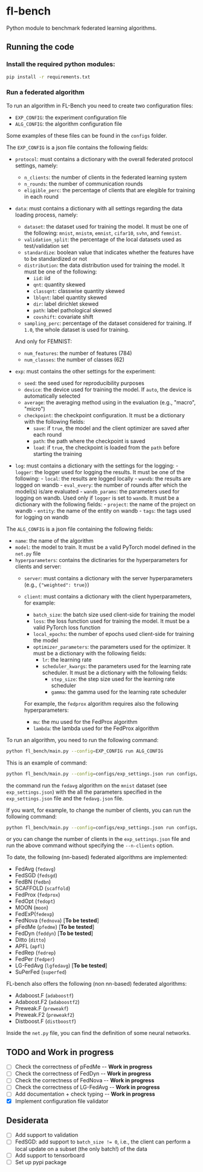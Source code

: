 # fl-bench
Python module to benchmark federated learning algorithms.

## Running the code

### Install the required python modules:
```bash
pip install -r requirements.txt
```

### Run a federated algorithm
To run an algorithm in FL-Bench you need to create two configuration files:
- `EXP_CONFIG`: the experiment configuration file
- `ALG_CONFIG`: the algorithm configuration file

Some examples of these files can be found in the `configs` folder.

The `EXP_CONFIG` is a json file contains the following fields:
- `protocol`: must contains a dictionary with the overall federated protocol settings, namely:
    - `n_clients`: the number of clients in the federated learning system
    - `n_rounds`: the number of communication rounds
    - `eligible_perc`: the percentage of clients that are elegible for training in each round

- `data`: must contains a dictionary with all settings regarding the data loading process, namely:
    - `dataset`: the dataset used for training the model. It must be one of the following: `mnist`, `mnistm`, `emnist`, `cifar10`, `svhn`, and `femnist`.
    - `validation_split`: the percentage of the local datasets used as test/validation set
    - `standardize`: boolean value that indicates whether the features have to be standardized or not
    - `distribution`: the data distribution used for training the model. 
      It must be one of the following: 
        - `iid`: iid
        - `qnt`: quantity skewed
        - `classqnt`: classwise quantity skewed
        - `lblqnt`: label quantity skewed
        - `dir`: label dirichlet skewed
        - `path`: label pathological skewed
        - `covshift`: covariate shift
    - `sampling_perc`: percentage of the dataset considered for training. 
      If `1.0`, the whole dataset is used for training.
      
    And only for FEMNIST:
    - `num_features`: the number of features (784)
    - `num_classes`: the number of classes (62)
    
- `exp`: must contains the other settings for the experiment:
    - `seed`: the seed used for reproducibility purposes
    - `device`: the device used for training the model. If `auto`, the device is automatically selected
    - `average`: the averaging method using in the evaluation (e.g., "macro", "micro")
    - `checkpoint`: the checkpoint configuration. It must be a dictionary with the following fields:
        - `save`: if `true`, the model and the client optimizer are saved after each round
        - `path`: the path where the checkpoint is saved
        - `load`: if `true`, the checkpoint is loaded from the `path` before starting the training
        
- `log`: must contains a dictionary with the settings for the logging:
      - `logger`: the logger used for logging the results. It must be one of the following:
          - `local`: the results are logged locally
          - `wandb`: the results are logged on wandb
      - `eval_every`: the number of rounds after which the model(s) is/are evaluated
      - `wandb_params`: the parameters used for logging on wandb. Used only if `logger` is set to `wandb`.
        It must be a dictionary with the following fields:
          - `project`: the name of the project on wandb
          - `entity`: the name of the entity on wandb
          - `tags`: the tags used for logging on wandb


The `ALG_CONFIG` is a json file containing the following fields:
- `name`: the name of the algorithm
- `model`: the model to train. It must be a valid PyTorch model defined in the `net.py` file
- `hyperparameters`: contains the dictinaries for the hyperparameters for clients and server:
    - `server`: must contains a dictionary with the server hyperparameters (e.g., `{"weighted": true}`)

    - `client`: must contains a dictionary with the client hyperparameters, for example:
        - `batch_size`: the batch size used client-side for training the model
        - `loss`: the loss function used for training the model. It must be a valid PyTorch loss function
        - `local_epochs`: the number of epochs used client-side for training the model
        - `optimizer_parameters`: the parameters used for the optimizer. 
          It must be a dictionary with the following fields:
            - `lr`: the learning rate
            - `scheduler_kwargs`: the parameters used for the learning rate scheduler. 
              It must be a dictionary with the following fields:
                - `step_size`: the step size used for the learning rate scheduler
                - `gamma`: the gamma used for the learning rate scheduler
        
        For example, the `fedprox` algorithm requires also the following hyperparameters:
        - `mu`: the mu used for the FedProx algorithm
        - `lambda`: the lambda used for the FedProx algorithm

To run an algorithm, you need to run the following command:
```bash
python fl_bench/main.py --config=EXP_CONFIG run ALG_CONFIG
```

This is an example of command:
```bash
python fl_bench/main.py --config=configs/exp_settings.json run configs/fedavg.json
```
the command run the `fedavg` algorithm on the `mnist` dataset (see `exp_settings.json`) with the 
all the parameters specified in the `exp_settings.json` file and the `fedavg.json` file.

If you want, for example, to change the number of clients, you can run the following command:
```bash
python fl_bench/main.py --config=configs/exp_settings.json run configs/fedavg.json --n-clients=10
```

or you can change the number of clients in the `exp_settings.json` file and run the above command without
specifying the `--n-clients` option.

To date, the following (nn-based) federated algorithms are implemented:
- FedAvg (`fedavg`)
- FedSGD (`fedsgd`)
- FedBN (`fedbn`)
- SCAFFOLD (`scaffold`)
- FedProx (`fedprox`)
- FedOpt (`fedopt`)
- MOON (`moon`)
- FedExP(`fedexp`)
- FedNova (`fednova`) [**To be tested**]
- pFedMe (`pfedme`) [**To be tested**]
- FedDyn (`feddyn`) [**To be tested**]
- Ditto (`ditto`)
- APFL (`apfl`)
- FedRep (`fedrep`)
- FedPer (`fedper`)
- LG-FedAvg (`lgfedavg`) [**To be tested**]
- SuPerFed (`superfed`)

FL-bench also offers the following (non nn-based) federated algorithms:
- Adaboost.F (`adaboostf`)
- Adaboost.F2 (`adaboostf2`)
- Preweak.F (`preweakf`)
- Preweak.F2 (`preweakf2`)
- Distboost.F (`distboostf`)

Inside the `net.py` file, you can find the definition of some neural networks. 

## TODO and Work in progress
- [ ] Check the correctness of pFedMe -- **Work in progress**
- [ ] Check the correctness of FedDyn -- **Work in progress**
- [ ] Check the correctness of FedNova -- **Work in progress**
- [ ] Check the correctness of LG-FedAvg -- **Work in progress**
- [ ] Add documentation + check typing -- **Work in progress**
- [x] Implement configuration file validator

## Desiderata
- [ ] Add support to validation
- [ ] FedSGD: add support to `batch_size != 0`, i.e., the client can perform a local update on a subset (the only batch!) of the data
- [ ] Add support to tensorboard
- [ ] Set up pypi package
